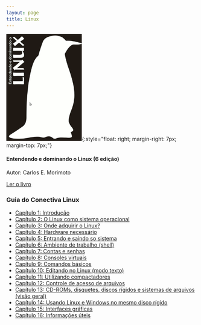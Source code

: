 ```yaml
---
layout: page
title: Linux
---
```


![livro](/linux/img/morimoto.gif){:style="float: right; margin-right: 7px; margin-top: 7px;"}
#### Entendendo e dominando o Linux (6 edição)

Autor: Carlos E. Morimoto

[Ler o livro](/linux/livro.pdf)

### Guia do Conectiva Linux

* [Capítulo 1: Introdução](/linux/01.html)
* [Capítulo 2: O Linux como sistema operacional](/linux/02.html)
* [Capítulo 3: Onde adquirir o Linux?](/linux/03.html)
* [Capítulo 4: Hardware necessário](/linux/04.html)
* [Capítulo 5: Entrando e saindo so sistema](/linux/05.html)
* [Capítulo 6: Ambiente de trabalho (shell)](/linux/06.html)
* [Capítulo 7: Contas e senhas](/linux/07.html)
* [Capítulo 8: Consoles virtuais](/linux/08.html)
* [Capítulo 9: Comandos básicos](/linux/09.html)
* [Capítulo 10: Editando no Linux (modo texto)](/linux/10.html)
* [Capítulo 11: Utilizando compactadores](/linux/11.html)
* [Capítulo 12: Controle de acesso de arquivos](/linux/12.html)
* [Capítulo 13: CD-ROMs, disquetes, discos rígidos e sistemas de arquivos (visão geral)](/linux/13.html)
* [Capítulo 14: Usando Linux e Windows no mesmo disco rígido](/linux/14.html)
* [Capítulo 15: Interfaces gráficas](/linux/15.html)
* [Capítulo 16: Informações úteis](/linux/16.html)
